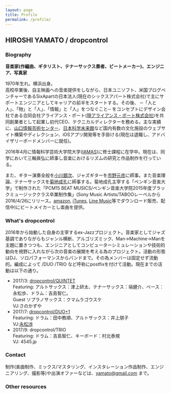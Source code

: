 ```yaml
---
layout: page
title: Profile
permalink: /profile/
---
```


## HIROSHI YAMATO / dropcontrol

### Biography

**音楽家(作編曲、ギタリスト、テナーサックス奏者、ビートメーカー)、エンジニア、写真家**

1970年生れ。横浜出身。  
高校卒業後、自主映画への音楽提供をしながら、日本ユニソフト、米国ブログベンチャーであるSixApartの日本法人(現在のシックスアパート株式会社)で主にサポートエンジニアとしてキャリアの前半をスタートする。その後、 ─「人と人」、「物」と「人」、「情報」と「人」をつなぐこと─ をコンセプトにデザイン会社である合同会社アライアンス・ポート([現アライアンス・ポート株式会社](http://www.allianceport.jp/))を共同創業者として起業し初代CEO、テクニカルディレクターを務める。主な実績に、[山口情報芸術センター](http://www.ycam.jp)、[日本科学未来館](http://www.miraikan.jst.go.jp)など国内有数の文化施設のウェブサイト構築やディレクション、iOSアプリ開発等を手掛ける(現在は退職し、アドバイザリーボードメンバーに就任)。

2016年4月に情報科学芸術大学院大学([IAMAS](http://www.iamas.ac.jp))に修士課程に在学中。現在は、同学において三輪眞弘に師事し音楽におけるリズムの研究と作品制作を行っている。

また、ギター演奏全般を[小川銀次](http://ginjiogawa.co.uk/frame.htm)、ジャズギターを[市野元彦](http://motohikoichino.com)に師事。また音楽理論、テナーサックスを[菊地成孔](https://www.kikuchinaruyoshi.net)に師事する。菊地成孔主宰する「ペンギン音楽大学」で制作された「PCM15 BEAT MUSICS/ペンギン音楽大学院2015年度ブラックミュージッククラス卒業制作集」(Sony Music Artists/TABOOレーベルから2016/4/26にリリース。[amazon](http://amzn.to/2vJLg15), [iTunes](https://itunes.apple.com/jp/album/pcm15-beat-musics-%E3%83%9A%E3%83%B3%E3%82%AE%E3%83%B3%E9%9F%B3%E6%A5%BD%E5%A4%A7%E5%AD%A6%E9%99%A22015%E5%B9%B4%E5%BA%A6%E3%83%96%E3%83%A9%E3%83%83%E3%82%AF%E3%83%9F%E3%83%A5%E3%83%BC%E3%82%B8%E3%83%83%E3%82%AF%E3%82%AF%E3%83%A9%E3%82%B9%E5%8D%92%E6%A5%AD%E5%88%B6%E4%BD%9C%E9%9B%86/id1106801244), [Line Music](https://music.line.me/album/mb0000000000c0b932)等でダウンロード販売、配信中)にビートメイカーとし楽曲を提供。

### What's dropcontrol

2016年から始動した自身の主宰するex-Jazzプロジェクト。音楽家としてジャズ基調でありながらもジャンル横断、アルゴリズミック、Man->Machine->Manを主題に置きつつも、エンジニアとしてコンピューターシミュレーションや技術的動向を視野に入れながら次の音楽の展開を考える為のプロジェクト。活動の形態はDJ、ソロパフォーマンスからバンドまで。その為メンバーは固定せず流動的。編成によって /DUO /TRIO など呼称にpostfixを付けて活動。現在までの活動は以下の通り。


* 2017/3: [dropcontrol/QUINTET](https://www.youtube.com/watch?v=2SS6UumYiyw&t=2139s)   
Featuring: アルトサックス：津上研太、テナーサックス：塙健介、ベース：永松歩、ドラム：吉島智仁。  
Guest ソプラノサックス：クマムラゴウスケ  
VJ:さのかずや
* 2017/7: [dropcontrol/DUO+1](https://www.youtube.com/watch?v=81oXx8oXbtI&t=145s)   
Featuring: ドラム：田中教順、アルトサックス：井上朋子  
VJ:[永松渉](http://ayumu-nagamatsu.com)  
* 2017/9: dropcontrol/TRIO  
Featuring: ドラム：吉島智仁、キーボード：村北泰規  
VJ: 4545.jp

### Contact

制作(楽曲制作、ミックス/マスタリング、インスタレーション作品制作、エンジニアリング、撮影等)や出演オファーなどは、yamato@gmail.com まで。

### Other resources
